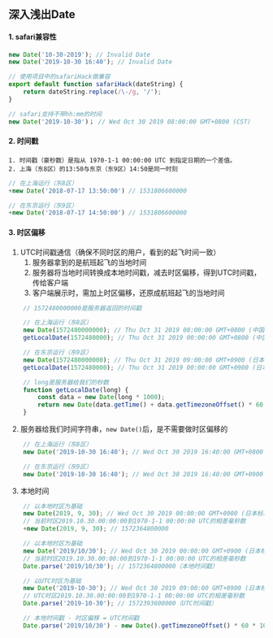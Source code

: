 ## 深入浅出Date
#### 1. safari兼容性
```js
new Date('10-30-2019'); // Invalid Date
new Date('2019-10-30 16:40'); // Invalid Date

// 使用项目中的safariHack做兼容
export default function safariHack(dateString) {
    return dateString.replace(/\-/g, '/');
}

// safari支持不带hh:mm的时间
new Date('2019-10-30')； // Wed Oct 30 2019 08:00:00 GMT+0800 (CST)
```
#### 2. 时间戳
    1. 时间戳（豪秒数）是指从 1970-1-1 00:00:00 UTC 到指定日期的一个差值。
    2. 上海（东8区）的13:50与东京（东9区）14:50是同一时刻
```js
// 在上海运行（东8区）
+new Date('2018-07-17 13:50:00') // 1531806600000
```
```js
// 在东京运行（东9区）
+new Date('2018-07-17 14:50:00') // 1531806600000
```
#### 3. 时区偏移
1. UTC时间戳通信（确保不同时区的用户，看到的起飞时间一致）
    1. 服务器拿到的是航班起飞的当地时间
    2. 服务器将当地时间转换成本地时间戳，减去时区偏移，得到UTC时间戳，传给客户端
    3. 客户端展示时，需加上时区偏移，还原成航班起飞的当地时间
```js
    // 1572480000000是服务器返回的时间戳

    // 在上海运行（东8区）
    new Date(1572480000000); // Thu Oct 31 2019 08:00:00 GMT+0800 (中国标准时间)
    getLocalDate(1572480000); // Thu Oct 31 2019 00:00:00 GMT+0800 (中国标准时间)

    // 在东京运行（东9区）
    new Date(1572480000000); // Thu Oct 31 2019 09:00:00 GMT+0900 (日本标准时间)
    getLocalDate(1572480000); // Thu Oct 31 2019 00:00:00 GMT+0900 (日本标准时间)

    // long是服务器给我们的秒数
    function getLocalDate(long) {
        const data = new Date(long * 1000);
        return new Date(data.getTime() + data.getTimezoneOffset() * 60 * 1000);
    }
```
2. 服务器给我们时间字符串，`new Date()`后，是不需要做时区偏移的
```js
    // 在上海运行（东8区）
    new Date('2019-10-30 16:40'); // Wed Oct 30 2019 16:40:00 GMT+0800 (中国标准时间)

    // 在东京运行（东9区）
    new Date('2019-10-30 16:40'); // Wed Oct 30 2019 16:40:00 GMT+0900 (日本标准时间)
```
3. 本地时间
```js
    // 以本地时区为基础
    new Date(2019, 9, 30); // Wed Oct 30 2019 00:00:00 GMT+0900 (日本标准时间)
    // 当前时区2019.10.30.00:00:00到1970-1-1 00:00:00 UTC的相差毫秒数
    +new Date(2019, 9, 30); // 1572364800000
```
```js
    // 以本地时区为基础
    new Date('2019/10/30'); // Wed Oct 30 2019 00:00:00 GMT+0900 (日本标准时间)
    // 当前时区2019.10.30.00:00:00到1970-1-1 00:00:00 UTC的相差毫秒数
    Date.parse('2019/10/30'); // 1572364800000（本地时间戳）
```
```js
    // 以UTC时区为基础
    new Date('2019-10-30'); // Wed Oct 30 2019 09:00:00 GMT+0900 (日本标准时间)
    // UTC时区2019.10.30.00:00:00到1970-1-1 00:00:00 UTC的相差毫秒数
    Date.parse('2019-10-30'); // 1572393600000（UTC时间戳）
```
```js
    // 本地时间戳 - 时区偏移 = UTC时间戳
    Date.parse('2019/10/30') - new Date().getTimezoneOffset() * 60 * 1000 === Date.parse('2019-10-30'); // true
```